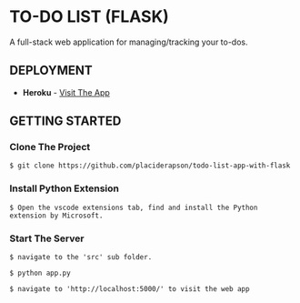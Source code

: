 # TO-DO LIST (FLASK)
A full-stack web application for managing/tracking your to-dos.

## DEPLOYMENT

- **Heroku** - [Visit The App](https://todo-list-app-flask.herokuapp.com/)


## GETTING STARTED

### Clone The Project

```
$ git clone https://github.com/placiderapson/todo-list-app-with-flask
```

### Install Python Extension

```
$ Open the vscode extensions tab, find and install the Python extension by Microsoft. 
```

### Start The Server
```
$ navigate to the 'src' sub folder.
```
```
$ python app.py
```
```
$ navigate to 'http://localhost:5000/' to visit the web app
```
